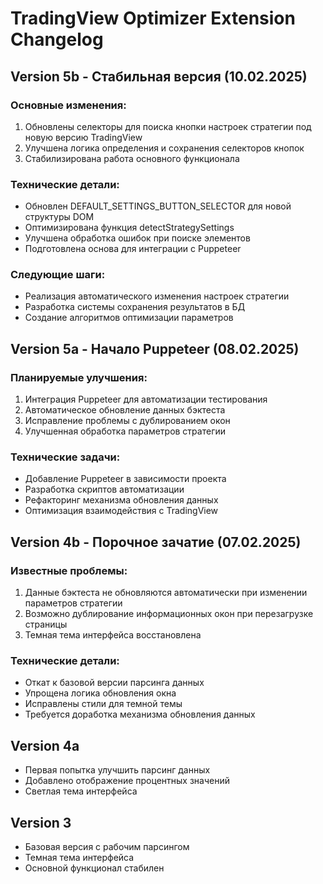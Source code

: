 # TradingView Optimizer Extension Changelog

## Version 5b - Стабильная версия (10.02.2025)
### Основные изменения:
1. Обновлены селекторы для поиска кнопки настроек стратегии под новую версию TradingView
2. Улучшена логика определения и сохранения селекторов кнопок
3. Стабилизирована работа основного функционала

### Технические детали:
- Обновлен DEFAULT_SETTINGS_BUTTON_SELECTOR для новой структуры DOM
- Оптимизирована функция detectStrategySettings
- Улучшена обработка ошибок при поиске элементов
- Подготовлена основа для интеграции с Puppeteer

### Следующие шаги:
- Реализация автоматического изменения настроек стратегии
- Разработка системы сохранения результатов в БД
- Создание алгоритмов оптимизации параметров

## Version 5a - Начало Puppeteer (08.02.2025)
### Планируемые улучшения:
1. Интеграция Puppeteer для автоматизации тестирования
2. Автоматическое обновление данных бэктеста
3. Исправление проблемы с дублированием окон
4. Улучшенная обработка параметров стратегии

### Технические задачи:
- Добавление Puppeteer в зависимости проекта
- Разработка скриптов автоматизации
- Рефакторинг механизма обновления данных
- Оптимизация взаимодействия с TradingView

## Version 4b - Порочное зачатие (07.02.2025)
### Известные проблемы:
1. Данные бэктеста не обновляются автоматически при изменении параметров стратегии
2. Возможно дублирование информационных окон при перезагрузке страницы
3. Темная тема интерфейса восстановлена

### Технические детали:
- Откат к базовой версии парсинга данных
- Упрощена логика обновления окна
- Исправлены стили для темной темы
- Требуется доработка механизма обновления данных

## Version 4a
- Первая попытка улучшить парсинг данных
- Добавлено отображение процентных значений
- Светлая тема интерфейса

## Version 3
- Базовая версия с рабочим парсингом
- Темная тема интерфейса
- Основной функционал стабилен
